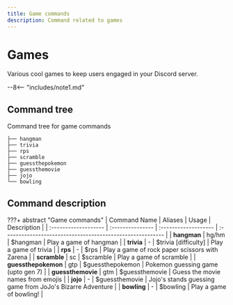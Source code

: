 ```yaml
---
title: Game commands
description: Command related to games
---
```


# Games
Various cool games to keep users engaged in your Discord server.

--8<-- "includes/note1.md"

## Command tree
Command tree for game commands

```terminal
├── hangman
├── trivia
├── rps
├── scramble
├── guessthepokemon
├── guessthemovie
├── jojo
└── bowling
```

## Command description

???+ abstract "Game commands"
    | Command Name         | Aliases          | Usage                | Description                                                |
    | :------------------- | :--------------- | :------------------- | :--------------------------------------------------------- |
    | **hangman**          | hg/hm            | $hangman             | Play a game of hangman                                     |
    | **trivia**           | -                | $trivia [difficulty] | Play a game of trivia                                      |
    | **rps**              | -                | $rps                 | Play a game of rock paper scissors with Zarena             |
    | **scramble**         | sc               | $scramble            | Play a game of scramble                                    |
    | **guessthepokemon**  | gtp              | $guessthepokemon     | Pokemon guessing game (upto gen 7)                         |
    | **guessthemovie**    | gtm              | $guessthemovie       | Guess the movie names from emojis                          |
    | **jojo**             | -                | $guessthemovie       | Jojo's stands guessing game from JoJo's Bizarre Adventure  |
    | **bowling**          | -                | $bowling             | Play a game of bowling!                                    |
